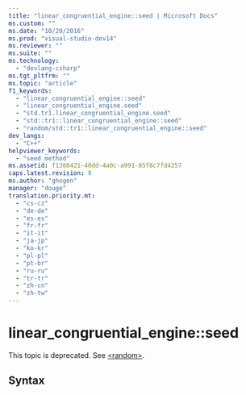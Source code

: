 ```yaml
---
title: "linear_congruential_engine::seed | Microsoft Docs"
ms.custom: ""
ms.date: "10/20/2016"
ms.prod: "visual-studio-dev14"
ms.reviewer: ""
ms.suite: ""
ms.technology: 
  - "devlang-csharp"
ms.tgt_pltfrm: ""
ms.topic: "article"
f1_keywords: 
  - "linear_congruential_engine::seed"
  - "linear_congruential_engine.seed"
  - "std.tr1.linear_congruential_engine.seed"
  - "std::tr1::linear_congruential_engine::seed"
  - "random/std::tr1::linear_congruential_engine::seed"
dev_langs: 
  - "C++"
helpviewer_keywords: 
  - "seed method"
ms.assetid: f1360421-40dd-4a0c-a991-85f8c7fd4257
caps.latest.revision: 9
ms.author: "ghogen"
manager: "douge"
translation.priority.mt: 
  - "cs-cz"
  - "de-de"
  - "es-es"
  - "fr-fr"
  - "it-it"
  - "ja-jp"
  - "ko-kr"
  - "pl-pl"
  - "pt-br"
  - "ru-ru"
  - "tr-tr"
  - "zh-cn"
  - "zh-tw"
---
```

# linear_congruential_engine::seed
This topic is deprecated. See [\<random>](../Topic/%3Crandom%3E.md).  
  
## Syntax